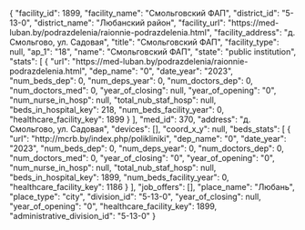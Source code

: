 {
    "facility_id": 1899,
    "facility_name": "Смольговский ФАП",
    "district_id": "5-13-0",
    "district_name": "Любанский район",
    "facility_url": "https:\/\/med-luban.by\/podrazdelenia\/raionnie-podrazdelenia.html",
    "facility_address": "д. Смольгово, ул. Садовая",
    "title": "Смольговский ФАП",
    "facility_type": null,
    "ap_1": "18",
    "name": "Смольговский ФАП",
    "state": "public institution",
    "stats": [
        {
            "url": "https:\/\/med-luban.by\/podrazdelenia\/raionnie-podrazdelenia.html",
            "dep_name": "0",
            "date_year": "2023",
            "num_beds_dep": 0,
            "num_deps_year": 0,
            "num_doctors_dep": 0,
            "num_doctors_med": 0,
            "year_of_closing": null,
            "year_of_opening": "0",
            "num_nurse_in_hosp": null,
            "total_nub_staf_hosp": null,
            "beds_in_hospital_key": 218,
            "num_beds_facility_year": 0,
            "healthcare_facility_key": 1899
        }
    ],
    "med_id": 370,
    "address": "д. Смольгово, ул. Садовая",
    "devices": [],
    "coord_x_y": null,
    "beds_stats": [
        {
            "url": "http:\/\/mcrb.by\/index.php\/polikliniki",
            "dep_name": "0",
            "date_year": "2023",
            "num_beds_dep": 0,
            "num_deps_year": 0,
            "num_doctors_dep": 0,
            "num_doctors_med": 0,
            "year_of_closing": "0",
            "year_of_opening": "0",
            "num_nurse_in_hosp": null,
            "total_nub_staf_hosp": null,
            "beds_in_hospital_key": 1899,
            "num_beds_facility_year": 0,
            "healthcare_facility_key": 1186
        }
    ],
    "job_offers": [],
    "place_name": "Любань",
    "place_type": "city",
    "division_id": "5-13-0",
    "year_of_closing": null,
    "year_of_opening": "0",
    "healthcare_facility_key": 1899,
    "administrative_division_id": "5-13-0"
}